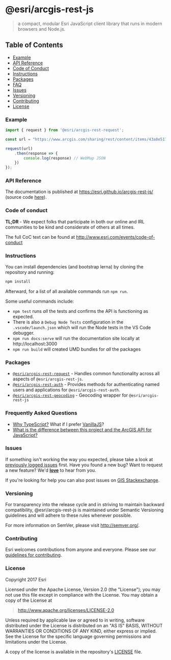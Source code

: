 # @esri/arcgis-rest-js

> a compact, modular Esri JavaScript client library that runs in modern browsers and Node.js.

## Table of Contents

- [Example](#example)
- [API Reference](#api-reference)
- [Code of Conduct](#code-of-conduct)
- [Instructions](#instructions)
- [Packages](#packages)
- [FAQ](#frequently-asked-questions)
- [Issues](#issues)
- [Versioning](#versioning)
- [Contributing](#contributing)
- [License](#license)

### Example

```js
import { request } from '@esri/arcgis-rest-request';

const url = "https://www.arcgis.com/sharing/rest/content/items/43a8e51789044d9480a20089a84129ad/data";

request(url)
    .then(response => {
        console.log(response) // WebMap JSON
    })
});
```

### API Reference

The documentation is published at https://esri.github.io/arcgis-rest-js/ (source code [here](/docs/src)).

### Code of conduct

**TL;DR** - We expect folks that participate in both our online and IRL communities to be kind and considerate of others at all times.

The full CoC text can be found at http://www.esri.com/events/code-of-conduct

### Instructions

You can install dependencies (and bootstrap lerna) by cloning the repository and running:

```bash
npm install
```

Afterward, for a list of all available commands run `npm run`.

Some useful commands include:

* `npm test` runs _all_ the tests and confirms the API is functioning as expected.
* There is also a `Debug Node Tests` configuration in the `.vscode/launch.json` which will run the Node tests in the VS Code debugger.
* `npm run docs:serve` will run the documentation site locally at http://localhost:3000
* `npm run build` will created UMD bundles for _all_ the packages

### Packages

* [`@esri/arcgis-rest-request`](./packages/arcgis-rest-request/) - Handles common functionality across all aspects of `@esri/arcgis-rest-js`.
* [`@esri/arcgis-rest-auth`](./packages/arcgis-rest-auth) - Provides methods for authenticating named users and applications for `@esri/arcgis-rest-auth`.
* [`@esri/arcgis-rest-geocoding`](./packages/arcgis-rest-geocoding) - Geocoding wrapper for `@esri/arcgis-rest-js`

### Frequently Asked Questions

* [Why TypeScript?](docs/FAQ.md#why-typescript) What if I prefer [VanillaJS](https://stackoverflow.com/questions/20435653/what-is-vanillajs)?
* [What is the difference between this project and the ArcGIS API for JavaScript?](docs/FAQ.md#comparison-with-other-products)

### Issues

If something isn't working the way you expected, please take a look at [previously logged issues](https://github.com/ArcGIS/arcgis-rest-js/issues) first.  Have you found a new bug?  Want to request a new feature?  We'd [**love**](https://github.com/ArcGIS/arcgis-rest-js/issues/new) to hear from you.

If you're looking for help you can also post issues on [GIS Stackexchange](http://gis.stackexchange.com/questions/ask?tags=esri-oss).

### Versioning

For transparency into the release cycle and in striving to maintain backward compatibility, @esri/arcgis-rest-js is maintained under Semantic Versioning guidelines and will adhere to these rules whenever possible.

For more information on SemVer, please visit <http://semver.org/>.

### Contributing

Esri welcomes contributions from anyone and everyone. Please see our [guidelines for contributing](CONTRIBUTING.md).

### License

Copyright 2017 Esri

Licensed under the Apache License, Version 2.0 (the "License");
you may not use this file except in compliance with the License.
You may obtain a copy of the License at

> http://www.apache.org/licenses/LICENSE-2.0

Unless required by applicable law or agreed to in writing, software
distributed under the License is distributed on an "AS IS" BASIS,
WITHOUT WARRANTIES OR CONDITIONS OF ANY KIND, either express or implied.
See the License for the specific language governing permissions and
limitations under the License.

A copy of the license is available in the repository's [LICENSE](./LICENSE) file.
